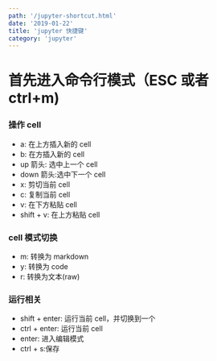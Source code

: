 ```yaml
---
path: '/jupyter-shortcut.html'
date: '2019-01-22'
title: 'jupyter 快捷键'
category: 'jupyter'
---
```


# 首先进入命令行模式（ESC 或者 ctrl+m)

### 操作 cell

-   a: 在上方插入新的 cell
-   b: 在方插入新的 cell
-   up 箭头: 选中上一个 cell
-   down 箭头:选中下一个 cell
-   x: 剪切当前 cell
-   c: 复制当前 cell
-   v: 在下方粘贴 cell
-   shift + v: 在上方粘贴 cell

### cell 模式切换

-   m: 转换为 markdown
-   y: 转换为 code
-   r: 转换为文本(raw)

### 运行相关

-   shift + enter: 运行当前 cell，并切换到一个
-   ctrl + enter: 运行当前 cell
-   enter: 进入编辑模式
-   ctrl + s:保存
